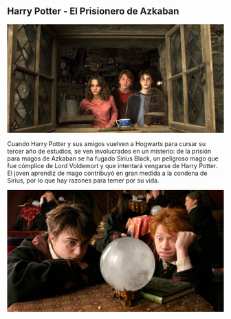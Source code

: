## Harry Potter - El Prisionero de Azkaban

![Screenshot](img/potter.jpg)

Cuando Harry Potter y sus amigos vuelven a Hogwarts para cursar su tercer año de estudios, se ven involucrados en un misterio: de la prisión para magos de Azkaban se ha fugado Sirius Black, un peligroso mago que fue cómplice de Lord Voldemort y que intentará vengarse de Harry Potter. El joven aprendiz de mago contribuyó en gran medida a la condena de Sirius, por lo que hay razones para temer por su vida.

![Screenshot](img/harry.jpg)